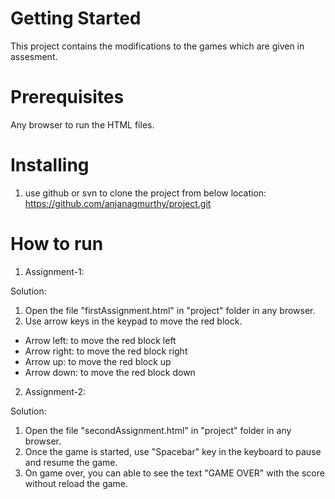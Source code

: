# Getting Started
This project contains the modifications to the games which are given in assesment.

# Prerequisites
Any browser to run the HTML files.

# Installing
1. use github or svn to clone the project from below location:
   https://github.com/anjanagmurthy/project.git
   
# How to run
1. Assignment-1:

Solution: 
1. Open the file "firstAssignment.html" in "project" folder in any browser.
2. Use arrow keys in the keypad to move the red block.

  - Arrow left: to move the red block left
  - Arrow right: to move the red block right
  - Arrow up: to move the red block up
  - Arrow down: to move the red block down
  
2. Assignment-2:

Solution:
1. Open the file "secondAssignment.html" in "project" folder in any browser.
2. Once the game is started, use "Spacebar" key in the keyboard to pause and resume the game.
3. On game over, you can able to see the text "GAME OVER" with the score without reload the game.
